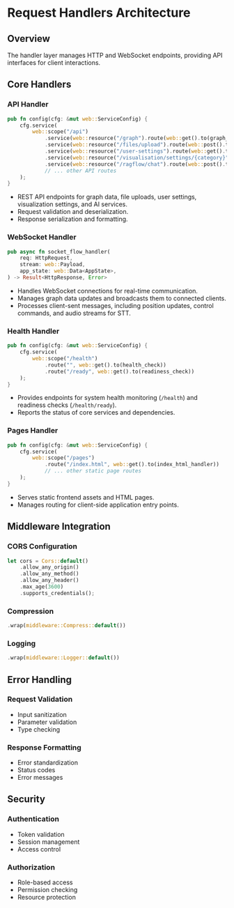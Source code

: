 # Request Handlers Architecture

## Overview
The handler layer manages HTTP and WebSocket endpoints, providing API interfaces for client interactions.

## Core Handlers

### API Handler
```rust
pub fn config(cfg: &mut web::ServiceConfig) {
    cfg.service(
        web::scope("/api")
            .service(web::resource("/graph").route(web::get().to(graph_handler)))
            .service(web::resource("/files/upload").route(web::post().to(file_upload_handler)))
            .service(web::resource("/user-settings").route(web::get().to(get_user_settings_handler)))
            .service(web::resource("/visualisation/settings/{category}").route(web::get().to(get_visualisation_settings_handler)))
            .service(web::resource("/ragflow/chat").route(web::post().to(ragflow_chat_handler)))
            // ... other API routes
    );
}
```
- REST API endpoints for graph data, file uploads, user settings, visualization settings, and AI services.
- Request validation and deserialization.
- Response serialization and formatting.

### WebSocket Handler
```rust
pub async fn socket_flow_handler(
    req: HttpRequest,
    stream: web::Payload,
    app_state: web::Data<AppState>,
) -> Result<HttpResponse, Error>
```
- Handles WebSocket connections for real-time communication.
- Manages graph data updates and broadcasts them to connected clients.
- Processes client-sent messages, including position updates, control commands, and audio streams for STT.

### Health Handler
```rust
pub fn config(cfg: &mut web::ServiceConfig) {
    cfg.service(
        web::scope("/health")
            .route("", web::get().to(health_check))
            .route("/ready", web::get().to(readiness_check))
    );
}
```
- Provides endpoints for system health monitoring (`/health`) and readiness checks (`/health/ready`).
- Reports the status of core services and dependencies.

### Pages Handler
```rust
pub fn config(cfg: &mut web::ServiceConfig) {
    cfg.service(
        web::scope("/pages")
            .route("/index.html", web::get().to(index_html_handler))
            // ... other static page routes
    );
}
```
- Serves static frontend assets and HTML pages.
- Manages routing for client-side application entry points.

## Middleware Integration

### CORS Configuration
```rust
let cors = Cors::default()
    .allow_any_origin()
    .allow_any_method()
    .allow_any_header()
    .max_age(3600)
    .supports_credentials();
```

### Compression
```rust
.wrap(middleware::Compress::default())
```

### Logging
```rust
.wrap(middleware::Logger::default())
```

## Error Handling

### Request Validation
- Input sanitization
- Parameter validation
- Type checking

### Response Formatting
- Error standardization
- Status codes
- Error messages

## Security

### Authentication
- Token validation
- Session management
- Access control

### Authorization
- Role-based access
- Permission checking
- Resource protection